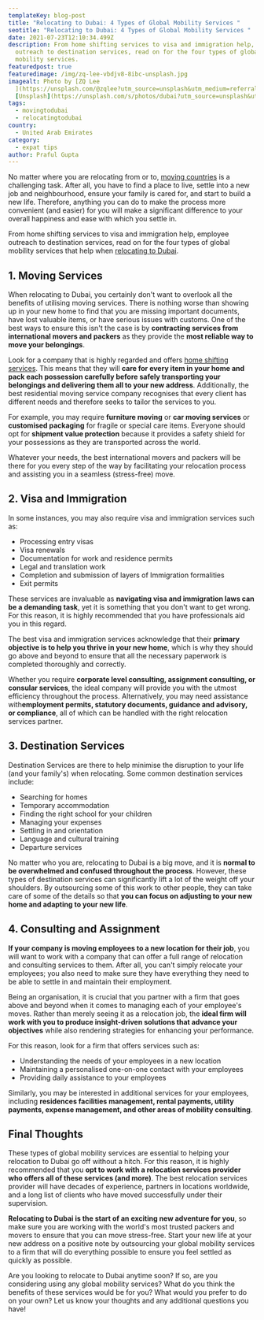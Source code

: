 ```yaml
---
templateKey: blog-post
title: "Relocating to Dubai: 4 Types of Global Mobility Services "
seotitle: "Relocating to Dubai: 4 Types of Global Mobility Services "
date: 2021-07-23T12:10:34.499Z
description: From home shifting services to visa and immigration help, employee
  outreach to destination services, read on for the four types of global
  mobility services.
featuredpost: true
featuredimage: /img/zq-lee-vbdjv8-8ibc-unsplash.jpg
imagealt: Photo by [ZQ Lee
  ](https://unsplash.com/@zqlee?utm_source=unsplash&utm_medium=referral&utm_content=creditCopyText)on
  [Unsplash](https://unsplash.com/s/photos/dubai?utm_source=unsplash&utm_medium=referral&utm_content=creditCopyText)
tags:
  - movingtodubai
  - relocatingtodubai
country:
  - United Arab Emirates
category:
  - expat tips
author: Praful Gupta
---
```

No matter where you are relocating from or to, [moving countries](https://www.thexpatmagazine.com/blog/2019-02-26-8-apps-to-make-moving-abroad-easier-infographic) is a challenging task. After all, you have to find a place to live, settle into a new job and neighbourhood, ensure your family is cared for, and start to build a new life. Therefore, anything you can do to make the process more convenient (and easier) for you will make a significant difference to your overall happiness and ease with which you settle in.

From home shifting services to visa and immigration help, employee outreach to destination services, read on for the four types of global mobility services that help when [relocating to Dubai](https://www.writerrelocations.com/areas-we-serve/gcc/international-packers-and-movers-uae/).

## [](<>)1. Moving Services

When relocating to Dubai, you certainly don't want to overlook all the benefits of utilising moving services. There is nothing worse than showing up in your new home to find that you are missing important documents, have lost valuable items, or have serious issues with customs. One of the best ways to ensure this isn't the case is by **contracting services from international movers and packers** as they provide the **most reliable way to move your belongings**.

Look for a company that is highly regarded and offers [home shifting services](https://www.writerrelocations.com/moving-services/home-to-home-delivery/). This means that they will **care for every item in your home and pack each possession carefully before safely transporting your belongings and delivering them all to your new address**. Additionally, the best residential moving service company recognises that every client has different needs and therefore seeks to tailor the services to you.

For example, you may require **furniture moving** or **car moving services** or **customised packaging** for fragile or special care items. Everyone should opt for **shipment value protection** because it provides a safety shield for your possessions as they are transported across the world.

Whatever your needs, the best international movers and packers will be there for you every step of the way by facilitating your relocation process and assisting you in a seamless (stress-free) move.

## [](<>)2. Visa and Immigration

In some instances, you may also require visa and immigration services such as:

* Processing entry visas
* Visa renewals
* Documentation for work and residence permits
* Legal and translation work
* Completion and submission of layers of Immigration formalities
* Exit permits

These services are invaluable as **navigating visa and immigration laws can be a demanding task**, yet it is something that you don't want to get wrong. For this reason, it is highly recommended that you have professionals aid you in this regard.

The best visa and immigration services acknowledge that their **primary objective is to help you thrive in your new home**, which is why they should go above and beyond to ensure that all the necessary paperwork is completed thoroughly and correctly.

Whether you require **corporate level consulting, assignment consulting, or consular services**, the ideal company will provide you with the utmost efficiency throughout the process. Alternatively, you may need assistance with**employment permits, statutory documents, guidance and advisory, or compliance**, all of which can be handled with the right relocation services partner.

## [](<>)3. Destination Services

Destination Services are there to help minimise the disruption to your life (and your family's) when relocating. Some common destination services include:

* Searching for homes
* Temporary accommodation
* Finding the right school for your children
* Managing your expenses
* Settling in and orientation
* Language and cultural training
* Departure services

No matter who you are, relocating to Dubai is a big move, and it is **normal to be overwhelmed and confused throughout the process**. However, these types of destination services can significantly lift a lot of the weight off your shoulders. By outsourcing some of this work to other people, they can take care of some of the details so that **you can focus on adjusting to your new home and adapting to your new life**.

## [](<>)4. Consulting and Assignment

**If your company is moving employees to a new location for their job**, you will want to work with a company that can offer a full range of relocation and consulting services to them. After all, you can't simply relocate your employees; you also need to make sure they have everything they need to be able to settle in and maintain their employment.

Being an organisation, it is crucial that you partner with a firm that goes above and beyond when it comes to managing each of your employee's moves. Rather than merely seeing it as a relocation job, the **ideal firm will work with you to produce insight-driven solutions that advance your objectives** while also rendering strategies for enhancing your performance.

For this reason, look for a firm that offers services such as:

* Understanding the needs of your employees in a new location
* Maintaining a personalised one-on-one contact with your employees
* Providing daily assistance to your employees

Similarly, you may be interested in additional services for your employees, including **residences facilities management, rental payments, utility payments, expense management, and other areas of mobility consulting**.

## [](<>)Final Thoughts

These types of global mobility services are essential to helping your relocation to Dubai go off without a hitch. For this reason, it is highly recommended that you **opt to work with a relocation services provider who offers all of these services (and more)**. The best relocation services provider will have decades of experience, partners in locations worldwide, and a long list of clients who have moved successfully under their supervision.

**Relocating to Dubai is the start of an exciting new adventure for you**, so make sure you are working with the world's most trusted packers and movers to ensure that you can move stress-free. Start your new life at your new address on a positive note by outsourcing your global mobility services to a firm that will do everything possible to ensure you feel settled as quickly as possible.

Are you looking to relocate to Dubai anytime soon? If so, are you considering using any global mobility services? What do you think the benefits of these services would be for you? What would you prefer to do on your own? Let us know your thoughts and any additional questions you have!